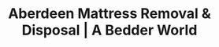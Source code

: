 ---
layout: location.njk
title: "Aberdeen Mattress Removal & Disposal | A Bedder World"
description: "Professional mattress removal in Aberdeen, SD. Hub City specialists serving Northern State University students, agricultural families, and regional communities. Next-day service "
permalink: "/mattress-removal/south-dakota/aberdeen/"
city: "Aberdeen"
state: "South Dakota"
stateAbbr: "SD"
stateSlug: "south-dakota"
tier: 1
coordinates: 
  lat: 45.4647
  lng: -98.4865
pricing:
  startingPrice: 125
  single: 125
  queen: 155
  king: 180
  boxSpring: 30
zipCodes: ["57401", "57402"]
neighborhoods: [
  {
    "name": "Downtown Historic District",
    "zipCodes": ["57401"]
  },
  {
    "name": "University Area",
    "zipCodes": ["57401"]
  },
  {
    "name": "Lakewood Shopping District",
    "zipCodes": ["57401"]
  },
  {
    "name": "Roosevelt Street Area",
    "zipCodes": ["57401"]
  },
  {
    "name": "Wylie Park Area",
    "zipCodes": ["57401"]
  },
  {
    "name": "North Side",
    "zipCodes": ["57401"]
  },
  {
    "name": "South Side",
    "zipCodes": ["57401"]
  },
  {
    "name": "C.C. Lee Elementary Area",
    "zipCodes": ["57401"]
  },
  {
    "name": "Lincoln Elementary Area",
    "zipCodes": ["57401"]
  },
  {
    "name": "May Overby Elementary Area",
    "zipCodes": ["57401"]
  },
  {
    "name": "O.M. Tiffany Elementary Area",
    "zipCodes": ["57401"]
  },
  {
    "name": "Simmons Elementary Area",
    "zipCodes": ["57401"]
  },
  {
    "name": "Mike Miller Elementary Area",
    "zipCodes": ["57401"]
  },
  {
    "name": "Aldrich Park",
    "zipCodes": ["57401"]
  },
  {
    "name": "Lee Park Area",
    "zipCodes": ["57401"]
  }
]
nearbyCities: [
  {
    "name": "Sioux Falls",
    "slug": "sioux-falls",
    "distance": 204,
    "isSuburb": false
  },
  {
    "name": "Rapid City",
    "slug": "rapid-city",
    "distance": 287,
    "isSuburb": false
  }
]
reviews:
  count: 29
  featured:
    - author: "Northern State Student Jake"
      rating: 5
      text: "Perfect for semester switch. Online booking was easy, team came next day before I moved back home to Minnesota."
    - author: "Farm Family Mom"
      rating: 5
      text: "Much easier than hauling to the county landfill ourselves. Professional crew handled our farmhouse pickup efficiently."
    - author: "Downtown Business Owner"
      rating: 4
      text: "Great service during our store renovation. They worked around our business hours and got everything cleared quickly."
    - author: "Lakewood Area Dad"
      rating: 5
      text: "Scheduled online while at work at 3M. Team arrived exactly when promised, very professional operation."
    - author: "University Area Jennifer"
      rating: 5
      text: "So convenient compared to dealing with Brown County disposal. Quick scheduling, fair pricing, reliable service."
    - author: "South Side Resident"
      rating: 4
      text: "Accommodated our winter weather timing perfectly. Team understood local conditions and worked efficiently."

pageContent:
  heroDescription: "Next-day mattress pickup throughout Aberdeen, South Dakota's Hub City. We serve Northern State University students, agricultural families, and regional communities. Over 1 million mattresses recycled nationwide - book online in 60 seconds."

  aboutService: "Our Aberdeen mattress removal service delivers next-day pickup with specialized expertise from over 1 million mattresses recycled nationwide. We excel at serving the unique Hub City community where agricultural heritage meets university life in South Dakota's northeastern region. Our team understands the distinct timing needs of Northern State University students during semester transitions, coordinates with agricultural family schedules around harvest and planting seasons, and manages the logistics of serving both historic downtown areas and expanding residential neighborhoods near Wylie Park and Lakewood Mall. We navigate winter weather considerations that affect rural access roads, coordinate with the seasonal rhythms of farming communities, handle university housing protocols, and work efficiently throughout Aberdeen's spread-out layout from Roosevelt Street to the university area. From downtown apartments to agricultural family homes, we eliminate Brown County disposal complications while providing proper recycling that supports the environmental stewardship values important to this educated agricultural community."

  serviceAreasIntro: "Professional mattress pickup throughout Aberdeen's diverse neighborhoods, from university areas to agricultural family communities and downtown business districts:"

  regulationsCompliance: "Brown County requires residents to transport mattresses to the county landfill during limited weekday and Saturday hours, with disposal fees of $35 per ton for furniture items. The 38-inch annual snowfall and harsh winter conditions often make landfill access challenging for residents, while university students face coordination issues with academic schedules and limited transportation options. Agricultural families must balance disposal needs with busy farming seasons and equipment schedules. Our service eliminates these Hub City complications with flexible pickup scheduling that works around semester transitions, accommodates farming community timing needs, handles winter weather coordination, and provides comprehensive coverage throughout Aberdeen's regional service area."

  environmentalImpact: "Our Aberdeen service diverts 80% of mattress materials from regional landfills through certified Midwest recycling facilities. After serving Northern State University students, agricultural families, and regional residents, we've recycled 2,030 mattresses (81,200 pounds) supporting environmental stewardship values embraced by this educated agricultural community. This regional processing reduces transport emissions while creating jobs that serve Aberdeen's diverse economic base including education, agriculture, manufacturing, and healthcare. Residents contribute to sustainability initiatives that align with the agricultural conservation practices and university environmental programs that define Aberdeen's commitment to responsible resource management."

  howItWorksScheduling: "Student and agricultural community-friendly scheduling with easy online booking throughout Aberdeen. We coordinate around Northern State University academic calendars, accommodate farming season schedules, work with manufacturing shift patterns at 3M and other local employers, and provide reliable service that meets this Hub City community's expectations."

  howItWorksService: "Our team specializes in Aberdeen's unique geography and seasonal considerations. We navigate winter weather conditions efficiently, coordinate with university housing requirements, handle agricultural family logistics around farming schedules, manage regional shopping district access, and provide quality service throughout this agricultural and educational hub community."

  howItWorksDisposal: "Licensed transport to certified Midwest recycling facilities where materials support regional sustainability initiatives. Steel springs and foam components contribute to the circular economy while supporting Aberdeen's role as the agricultural and educational center of northeastern South Dakota, maintaining the environmental responsibility values that connect university research, sustainable farming practices, and community stewardship in the Hub City."

  sidebarStats:
    mattressesRemoved: "2030"

localRegulations: "Brown County's disposal system creates challenges with limited landfill hours, disposal fees, and winter weather access complications for Aberdeen residents. University students face additional coordination with academic schedules and limited transportation, while agricultural families must work around farming season priorities. Our service streamlines these Hub City challenges with immediate scheduling that accommodates semester transitions and agricultural timing needs, comprehensive coverage throughout Aberdeen's regional area, and recycling that exceeds basic county disposal options."

faqs:
  - question: "How quickly can you remove my mattress in Aberdeen?"
    answer: "We provide next-day pickup throughout Aberdeen including downtown historic district, university area, Lakewood shopping district, Roosevelt Street area, and all residential neighborhoods. Online booking accommodates student schedules, farming community timing, and winter weather considerations."
    
  - question: "Do you coordinate with Northern State University student housing?"
    answer: "Absolutely. We specialize in serving Northern State University's 3,521 students and coordinate with semester transitions, finals periods, and campus housing requirements. Our scheduling works perfectly for move-in, move-out, and mid-semester housing changes."
    
  - question: "Can you serve agricultural families and rural areas around Aberdeen?"
    answer: "Yes, we provide flexible scheduling that works with farming community schedules and rural access considerations. We understand agricultural timing needs including harvest seasons, planting schedules, and the coordination required for farm family disposal needs."
    
  - question: "What's included in your Aberdeen mattress removal service?"
    answer: "Complete Hub City service includes pickup from university housing, agricultural family homes, and downtown residences, flexible scheduling around academic and farming calendars, winter weather coordination, and eco-friendly disposal through certified Midwest facilities."
    
  - question: "Do you handle winter weather and snow access challenges?"
    answer: "Definitely. We understand Aberdeen's continental climate with 38 inches of annual snowfall and winter temperatures averaging 12°F. Our service coordinates pickup timing around weather conditions and ensures reliable access throughout Aberdeen's winter months."
    
  - question: "Can you serve Aberdeen's major employers like 3M and Agtegra?"
    answer: "Yes, we provide flexible scheduling that works with manufacturing shifts at 3M's respirator plant, agricultural cooperative schedules at Agtegra, and other major employer timing needs throughout Aberdeen's diverse economy."
    
  - question: "How do you handle Aberdeen's role as a regional Hub City?"
    answer: "We understand Aberdeen's unique position as the agricultural and educational center serving northeastern South Dakota and southern North Dakota. Our service covers the broader regional area and accommodates the diverse community needs of this transportation and commerce hub."
    
  - question: "What happens to mattresses after pickup in Aberdeen?"
    answer: "Mattresses go to certified Midwest recycling facilities where 80% of materials including steel springs, foam, and fabric are separated for reuse. This supports environmental stewardship that aligns with agricultural conservation practices and Northern State University sustainability programs, contributing to resource management values that benefit South Dakota's agricultural and educational communities."
---